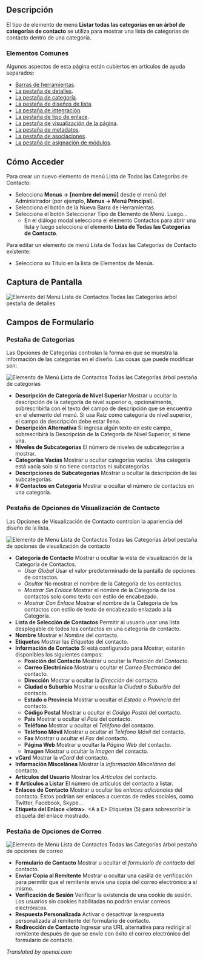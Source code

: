 <!-- Filename: Help4.x:Menu_Item:_List_All_Contact_Categories  / Display title: Lister Toutes les Catégories de Contact -->

## Descripción

El tipo de elemento de menú **Listar todas las categorías en un árbol de categorías de contacto** se utiliza para mostrar una lista de categorías de contacto dentro de una categoría.

### Elementos Comunes

Algunos aspectos de esta página están cubiertos en artículos de ayuda separados:

* [Barras de herramientas](jdocmanual?article=help/common-elements/toolbars).
* [La pestaña de detalles](jdocmanual?article=help/menu-items-common/menu-item-details).
* [La pestaña de categoría](jdocmanual?article=help/menu-items-common/menu-item-category).
* [La pestaña de diseños de lista](jdocmanual?article=help/menu-items-common/menu-item-list-layouts).
* [La pestaña de integración](jdocmanual?article=help/menu-items-common/menu-item-integration).
* [La pestaña de tipo de enlace](jdocmanual?article=help/menu-items-common/menu-item-link-type).
* [La pestaña de visualización de la página](jdocmanual?article=help/menu-items-common/menu-item-page-display).
* [La pestaña de metadatos](jdocmanual?article=help/menu-items-common/menu-item-metadata).
* [La pestaña de asociaciones](jdocmanual?article=help/common-elements/edit-associations).
* [La pestaña de asignación de módulos](jdocmanual?article=help/menu-items-common/menu-item-module-assignment).

## Cómo Acceder

Para crear un nuevo elemento de menú Lista de Todas las Categorías de Contacto:

- Selecciona **Menus → \[nombre del menú\]** desde el menú del Administrador
  (por ejemplo, **Menus → Menú Principal**).
- Selecciona el botón de la Nueva Barra de Herramientas.
- Selecciona el botón Seleccionar Tipo de Elemento de Menú. Luego...
  - En el diálogo modal selecciona el elemento Contactos para abrir una lista y luego
    selecciona el elemento **Lista de Todas las Categorías de Contacto**.

Para editar un elemento de menú Lista de Todas las Categorías de Contacto existente:

- Selecciona su Título en la lista de Elementos de Menús.

## Captura de Pantalla

![Elemento del Menú Lista de Contactos Todas las Categorías árbol pestaña de detalles](../../../es/images/menu-items/contacts-list-all-categories-tree-details-tab.png)

## Campos de Formulario

### Pestaña de Categorías

Las Opciones de Categorías controlan la forma en que se muestra la información de las categorías en el diseño. Las cosas que puede modificar son:

![Elemento de Menú Lista de Contactos Todas las Categorías árbol pestaña de categorías](../../../es/images/menu-items/contacts-list-all-categories-tree-categories-tab.png)

- **Descripción de Categoría de Nivel Superior** Mostrar u ocultar la descripción de la categoría de nivel superior o, opcionalmente, sobrescribirla con el texto del campo de descripción que se encuentra en el elemento del menú. Si usa Raíz como categoría de nivel superior, el campo de descripción debe estar lleno.
- **Descripción Alternativa** Si ingresa algún texto en este campo, sobrescribirá la Descripción de la Categoría de Nivel Superior, si tiene una.
- **Niveles de Subcategorías** El número de niveles de subcategorías a mostrar.
- **Categorías Vacías** Mostrar u ocultar categorías vacías. Una categoría está vacía solo si no tiene contactos ni subcategorías.
- **Descripciones de Subcategorías** Mostrar u ocultar la descripción de las subcategorías.
- **\# Contactos en Categoría** Mostrar u ocultar el número de contactos en una categoría.

### Pestaña de Opciones de Visualización de Contacto

Las Opciones de Visualización de Contacto controlan la apariencia del diseño de la lista.

![Elemento de Menú Lista de Contactos Todas las Categorías árbol pestaña de opciones de visualización de contacto](../../../es/images/menu-items/contacts-list-all-categories-tree-contact-display-options.png)

- **Categoría de Contacto** Mostrar u ocultar la vista de visualización de la Categoría de Contactos.
    - *Usar Global* Usar el valor predeterminado de la pantalla de opciones de contactos.
    - *Ocultar* No mostrar el nombre de la Categoría de los contactos.
    - *Mostrar Sin Enlace* Mostrar el nombre de la Categoría de los contactos solo como texto con estilo de encabezado.
    - *Mostrar Con Enlace* Mostrar el nombre de la Categoría de los contactos con estilo de texto de encabezado enlazado a la Categoría.
- **Lista de Selección de Contactos** Permitir al usuario usar una lista desplegable de todos los contactos en una categoría de contacto.
- **Nombre** Mostrar el *Nombre* del contacto.
- **Etiquetas** Mostrar las *Etiquetas* del contacto.
- **Información de Contacto** Si está configurado para Mostrar, estarán disponibles los siguientes campos:
  - **Posición del Contacto** Mostrar u ocultar la *Posición del Contacto*.
  - **Correo Electrónico** Mostrar u ocultar el *Correo Electrónico* del contacto.
  - **Dirección** Mostrar u ocultar la *Dirección* del contacto.
  - **Ciudad o Suburbio** Mostrar u ocultar la *Ciudad o Suburbio* del contacto.
  - **Estado o Provincia** Mostrar u ocultar el *Estado o Provincia* del contacto.
  - **Código Postal** Mostrar u ocultar el *Código Postal* del contacto.
  - **País** Mostrar u ocultar el *País* del contacto.
  - **Teléfono** Mostrar u ocultar el *Teléfono* del contacto.
  - **Teléfono Móvil** Mostrar u ocultar el *Teléfono Móvil* del contacto.
  - **Fax** Mostrar u ocultar el *Fax* del contacto.
  - **Página Web** Mostrar u ocultar la *Página Web* del contacto.
  - **Imagen** Mostrar u ocultar la *Imagen* del contacto.
- **vCard** Mostrar la *vCard* del contacto.
- **Información Miscelánea** Mostrar la *Información Miscelánea* del contacto.
- **Artículos del Usuario** Mostrar los *Artículos* del contacto.
- **\# Artículos a Listar** El número de artículos del contacto a listar.
- **Enlaces de Contacto** Mostrar u ocultar los *enlaces adicionales* del contacto. Estos podrían ser enlaces a cuentas de redes sociales, como Twitter, Facebook, Skype...
- **Etiqueta del Enlace \<letra\>**. \<A a E\> Etiquetas (5) para sobrescribir la etiqueta del enlace mostrado.

### Pestaña de Opciones de Correo

![Elemento de Menú Lista de Contactos Todas las Categorías árbol pestaña de opciones de correo](../../../es/images/menu-items/contacts-list-all-categories-tree-mail-options-tab.png)

- **Formulario de Contacto** Mostrar u ocultar el *formulario de contacto* del contacto.
- **Enviar Copia al Remitente** Mostrar u ocultar una casilla de verificación para permitir que el remitente envíe una copia del correo electrónico a sí mismo.
- **Verificación de Sesión** Verificar la existencia de una cookie de sesión. Los usuarios sin cookies habilitadas no podrán enviar correos electrónicos.
- **Respuesta Personalizada** Activar o desactivar la respuesta personalizada al remitente del formulario de contacto.
- **Redirección de Contacto** Ingresar una URL alternativa para redirigir al remitente después de que se envíe con éxito el correo electrónico del formulario de contacto.

*Translated by openai.com*

